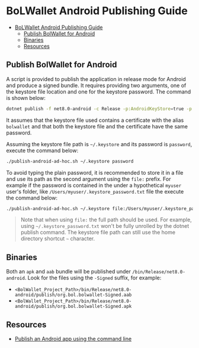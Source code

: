 # BoLWallet Android Publishing Guide

- [BoLWallet Android Publishing Guide](#bolwallet-android-publishing-guide)
  - [Publish BolWallet for Android](#publish-bolwallet-for-android)
  - [Binaries](#binaries)
  - [Resources](#resources)

## Publish BolWallet for Android

A script is provided to publish the application in release mode for Android and produce a signed bundle. It requires providing two arguments, one of the keystore file location and one for the keystore password. The command is shown below:

```sh
dotnet publish -f net8.0-android -c Release -p:AndroidKeyStore=true -p:AndroidSigningKeyStore=$1 -p:AndroidSigningKeyAlias=bolwallet -p:AndroidSigningKeyPass=$2 -p:AndroidSigningStorePass=$2 ./../../BolWallet/BolWallet.csproj
```

It assumes that the keystore file used contains a certificate with the alias `bolwallet` and that both the keystore file and the certificate have the same password.

Assuming the keystore file path is `~/.keystore` and its password is `password`, execute the command below:

```sh
./publish-android-ad-hoc.sh ~/.keystore password
```

To avoid typing the plain password, it is recommended to store it in a file and use its path as the second argument using the `file:` prefix. For example if the password is contained in the under a hypothetical `myuser` user's folder, like `/Users/myuser/.keystore_password.txt` file the execute the command below:

```sh
./publish-android-ad-hoc.sh ~/.keystore file:/Users/myuser/.keystore_password.txt
```

> Note that when using `file:` the full path should be used. For example, using `~/.keystore_password.txt` won't be fully unrolled by the dotnet publish command. The keystore file path can still use the home directory shortcut `~` character.

## Binaries

Both an `apk` and `aab` bundle will be published under `/bin/Release/net8.0-android`. Look for the files using the `-Signed` suffix, for example:

- `<BolWallet_Project_Path>/bin/Release/net8.0-android/publish/org.bol.bolwallet-Signed.aab`
- `<BolWallet_Project_Path>/bin/Release/net8.0-android/publish/org.bol.bolwallet-Signed.apk`

## Resources

- [Publish an Android app using the command line](https://learn.microsoft.com/en-us/dotnet/maui/android/deployment/publish-cli?view=net-maui-8.0)
